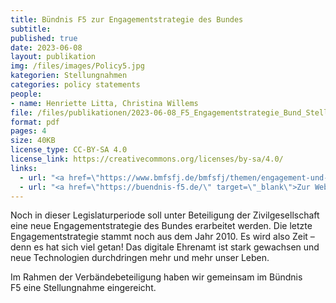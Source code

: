 ```yaml
---
title: Bündnis F5 zur Engagementstrategie des Bundes
subtitle: 
published: true
date: 2023-06-08
layout: publikation
img: /files/images/Policy5.jpg
kategorien: Stellungnahmen
categories: policy statements
people:
- name: Henriette Litta, Christina Willems 
file: /files/publikationen/2023-06-08_F5_Engagementstrategie_Bund_Stellungnahme.pdf?raw=true
format: pdf
pages: 4
size: 40KB
license_type: CC-BY-SA 4.0
license_link: https://creativecommons.org/licenses/by-sa/4.0/
links: 
  - url: "<a href=\"https://www.bmfsfj.de/bmfsfj/themen/engagement-und-gesellschaft/engagement-staerken/engagementstrategie-des-bundes-222072\" target=\"_blank\">Zur Engangementstrategie des Bundes</a>"
  - url: "<a href=\"https://buendnis-f5.de/\" target=\"_blank\">Zur Website des Bündnis F5</a>"
---
```


Noch in dieser Legislaturperiode soll unter Beteiligung der Zivilgesellschaft eine neue Engagementstrategie des Bundes erarbeitet werden. Die letzte Engagementstrategie stammt noch aus dem Jahr 2010. Es wird also Zeit – denn es hat sich viel getan! Das digitale Ehrenamt ist stark gewachsen und neue Technologien durchdringen mehr und mehr unser Leben.

Im Rahmen der Verbändebeteiligung haben wir gemeinsam im Bündnis F5 eine Stellungnahme eingereicht.
